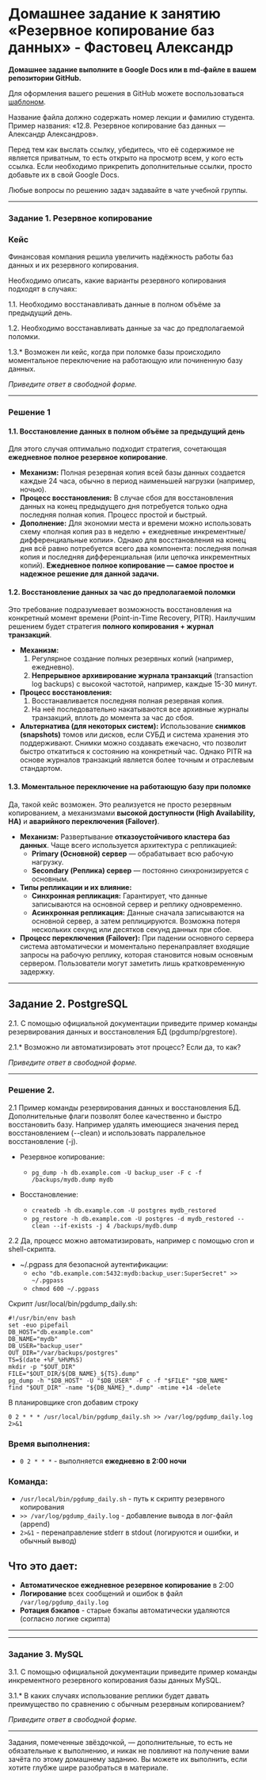 # Домашнее задание к занятию «Резервное копирование баз данных» - Фастовец Александр

**Домашнее задание выполните в Google Docs или в md-файле в вашем репозитории GitHub.** 

Для оформления вашего решения в GitHub можете воспользоваться [шаблоном](https://github.com/netology-code/sys-pattern-homework).

Название файла должно содержать номер лекции и фамилию студента. Пример названия: «12.8. Резервное копирование баз данных — Александр Александров».

Перед тем как выслать ссылку, убедитесь, что её содержимое не является приватным, то есть открыто на просмотр всем, у кого есть ссылка. Если необходимо прикрепить дополнительные ссылки, просто добавьте их в свой Google Docs.

Любые вопросы по решению задач задавайте в чате учебной группы.

---

### Задание 1. Резервное копирование

### Кейс
Финансовая компания решила увеличить надёжность работы баз данных и их резервного копирования. 

Необходимо описать, какие варианты резервного копирования подходят в случаях: 

1.1. Необходимо восстанавливать данные в полном объёме за предыдущий день.

1.2. Необходимо восстанавливать данные за час до предполагаемой поломки.

1.3.* Возможен ли кейс, когда при поломке базы происходило моментальное переключение на работающую или починенную базу данных.

*Приведите ответ в свободной форме.*

---

### Решение 1 

#### 1.1. Восстановление данных в полном объёме за предыдущий день

Для этого случая оптимально подходит стратегия, сочетающая **ежедневное полное резервное копирование**.

*   **Механизм:** Полная резервная копия всей базы данных создается каждые 24 часа, обычно в период наименьшей нагрузки (например, ночью).
*   **Процесс восстановления:** В случае сбоя для восстановления данных на конец предыдущего дня потребуется только одна последняя полная копия. Процесс простой и быстрый.
*   **Дополнение:** Для экономии места и времени можно использовать схему «полная копия раз в неделю + ежедневные инкрементные/дифференциальные копии». Однако для восстановления на конец дня всё равно потребуется всего два компонента: последняя полная копия и последняя дифференциальная (или цепочка инкрементных копий). **Ежедневное полное копирование — самое простое и надежное решение для данной задачи.**

#### 1.2. Восстановление данных за час до предполагаемой поломки

Это требование подразумевает возможность восстановления на конкретный момент времени (Point-in-Time Recovery, PITR). Наилучшим решением будет стратегия **полного копирования + журнал транзакций**.

*   **Механизм:**
    1.  Регулярное создание полных резервных копий (например, ежедневно).
    2.  **Непрерывное архивирование журнала транзакций** (transaction log backups) с высокой частотой, например, каждые 15-30 минут.
*   **Процесс восстановления:**
    1.  Восстанавливается последняя полная резервная копия.
    2.  На неё последовательно накатываются все архивные журналы транзакций, вплоть до момента за час до сбоя.
*   **Альтернатива (для некоторых систем):** Использование **снимков (snapshots)** томов или дисков, если СУБД и система хранения это поддерживают. Снимки можно создавать ежечасно, что позволит быстро откатиться к состоянию на конкретный час. Однако PITR на основе журналов транзакций является более точным и отраслевым стандартом.

#### 1.3. Моментальное переключение на работающую базу при поломке

Да, такой кейс возможен. Это реализуется не просто резервным копированием, а механизмами **высокой доступности (High Availability, HA)** и **аварийного переключения (Failover)**.

*   **Механизм:** Развертывание **отказоустойчивого кластера баз данных**. Чаще всего используется архитектура с репликацией:
    *   **Primary (Основной) сервер** — обрабатывает всю рабочую нагрузку.
    *   **Secondary (Реплика) сервер** — постоянно синхронизируется с основным.
*   **Типы репликации и их влияние:**
    *   **Синхронная репликация:** Гарантирует, что данные записываются на основной сервер и реплику одновременно.
    *   **Асинхронная репликация:** Данные сначала записываются на основной сервер, а затем реплицируются. Возможна потеря нескольких секунд или десятков секунд данных при сбое.
*   **Процесс переключения (Failover):** При падении основного сервера система автоматически и моментально перенаправляет входящие запросы на рабочую реплику, которая становится новым основным сервером. Пользователи могут заметить лишь кратковременную задержку.

---

## Задание 2. PostgreSQL

2.1. С помощью официальной документации приведите пример команды резервирования данных и восстановления БД (pgdump/pgrestore).

2.1.* Возможно ли автоматизировать этот процесс? Если да, то как?

*Приведите ответ в свободной форме.*

---

### Решение 2.

2.1 Пример команды резервирования данных и восстановления БД. Дополнительные флаги позволят более качественно и быстро восстановить базу. Например удалять имеющиеся значения перед восстановлением (--clean) и использовать парралельное восстановление (-j).
- Резервное копирование:
  - ```pg_dump -h db.example.com -U backup_user -F c -f /backups/mydb.dump mydb```
 
- Восстановление:
  - ```createdb -h db.example.com -U postgres mydb_restored```
  - ```pg_restore -h db.example.com -U postgres -d mydb_restored --clean --if-exists -j 4 /backups/mydb.dump```

2.2 Да, процесс можно автоматизировать, например с помощью cron и shell-скрипта. 

- ~/.pgpass для безопасной аутентификации:
  - ```echo "db.example.com:5432:mydb:backup_user:SuperSecret" >> ~/.pgpass```
  - ```chmod 600 ~/.pgpass```
    
Скрипт /usr/local/bin/pgdump_daily.sh:

```
#!/usr/bin/env bash
set -euo pipefail
DB_HOST="db.example.com"
DB_NAME="mydb"
DB_USER="backup_user"
OUT_DIR="/var/backups/postgres"
TS=$(date +%F_%H%M%S)
mkdir -p "$OUT_DIR"
FILE="$OUT_DIR/${DB_NAME}_${TS}.dump"
pg_dump -h "$DB_HOST" -U "$DB_USER" -F c -f "$FILE" "$DB_NAME"
find "$OUT_DIR" -name "${DB_NAME}_*.dump" -mtime +14 -delete
```
В планировщике cron добавим строку

```
0 2 * * * /usr/local/bin/pgdump_daily.sh >> /var/log/pgdump_daily.log 2>&1
```

### Время выполнения:
- `0 2 * * *` - выполняется **ежедневно в 2:00 ночи**

### Команда:
- `/usr/local/bin/pgdump_daily.sh` - путь к скрипту резервного копирования
- `>> /var/log/pgdump_daily.log` - добавление вывода в лог-файл (append)
- `2>&1` - перенаправление stderr в stdout (логируются и ошибки, и обычный вывод)

## Что это дает:
- **Автоматическое ежедневное резервное копирование** в 2:00
- **Логирование** всех сообщений и ошибок в файл `/var/log/pgdump_daily.log`
- **Ротация бэкапов** - старые бэкапы автоматически удаляются (согласно логике скрипта)

---

---

### Задание 3. MySQL

3.1. С помощью официальной документации приведите пример команды инкрементного резервного копирования базы данных MySQL. 

3.1.* В каких случаях использование реплики будет давать преимущество по сравнению с обычным резервным копированием?

*Приведите ответ в свободной форме.*

---

Задания, помеченные звёздочкой, — дополнительные, то есть не обязательные к выполнению, и никак не повлияют на получение вами зачёта по этому домашнему заданию. Вы можете их выполнить, если хотите глубже шире разобраться в материале.